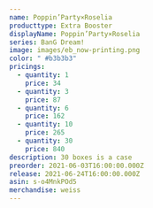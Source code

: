 ```yaml
---
name: Poppin’Party×Roselia
producttype: Extra Booster
displayName: Poppin’Party×Roselia
series: BanG Dream!
image: images/eb_now-printing.png
color: " #b3b3b3"
pricings:
  - quantity: 1
    price: 34
  - quantity: 3
    price: 87
  - quantity: 6
    price: 162
  - quantity: 10
    price: 265
  - quantity: 30
    price: 840
description: 30 boxes is a case
preorder: 2021-06-03T16:00:00.000Z
release: 2021-06-24T16:00:00.000Z
asin: s-o4MnkPOd5
merchandise: weiss
---
```

